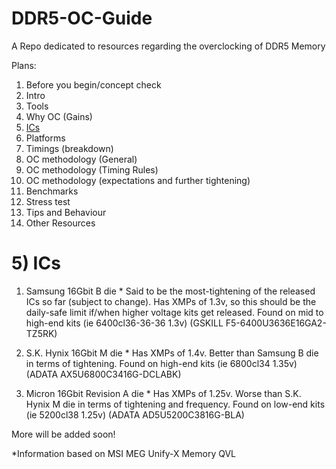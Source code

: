 # DDR5-OC-Guide
A Repo dedicated to resources regarding the overclocking of DDR5 Memory

Plans:

1) Before you begin/concept check
2) Intro
3) Tools
4) Why OC (Gains)
5) [ICs](https://github.com/Arshia1381/DDR5-OC-Guide/blob/main/README.md#5-ics)
6) Platforms
7) Timings (breakdown)
8) OC methodology (General)
9) OC methodology (Timing Rules)
10) OC methodology (expectations and further tightening)
11) Benchmarks
12) Stress test
13) Tips and Behaviour
14) Other Resources




# 5) ICs

1. Samsung 16Gbit B die *
Said to be the most-tightening of the released ICs so far (subject to change). Has XMPs of 1.3v, so this should be the daily-safe limit if/when higher voltage kits get released. Found on mid to high-end kits (ie 6400cl36-36-36 1.3v) (GSKILL F5-6400U3636E16GA2-TZ5RK)

2. S.K. Hynix 16Gbit M die *
Has XMPs of 1.4v. Better than Samsung B die in terms of tightening. Found on high-end kits (ie 6800cl34 1.35v) (ADATA AX5U6800C3416G-DCLABK)

3. Micron 16Gbit Revision A die *
Has XMPs of 1.25v. Worse than S.K. Hynix M die in terms of tightening and frequency. Found on low-end kits (ie 5200cl38 1.25v) (ADATA AD5U5200C3816G-BLA)

More will be added soon!

*Information based on MSI MEG Unify-X Memory QVL
